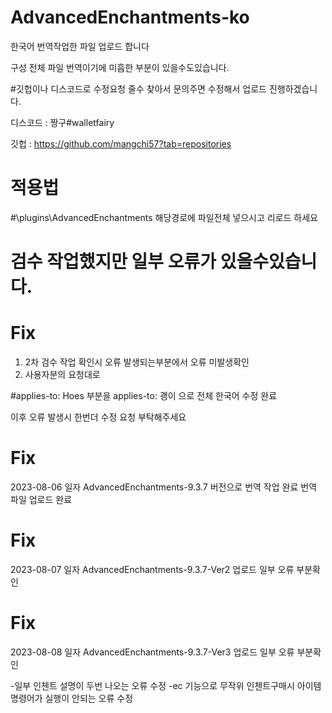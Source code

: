 # AdvancedEnchantments-ko
한국어 번역작업한 파일 업로드 합니다

구성 전체 파일 번역이기에 미흡한 부분이 있을수도있습니다.

#깃헙이나 디스코드로 수정요청 줄수 찾아서 문의주면 수정해서 업로드 진행하겠습니다.

디스코드 : 짱구#walletfairy

깃헙 : https://github.com/mangchi57?tab=repositories

# 적용법
#\plugins\AdvancedEnchantments 해당경로에 파일전체 넣으시고 리로드 하세요

# 검수 작업했지만 일부 오류가 있을수있습니다.


# Fix

1. 2차 검수 작업 확인시 오류 발생되는부분에서 오류 미발생확인
2. 사용자분의 요청대로

#applies-to: Hoes 부분을 applies-to: 괭이 으로 전체 한국어 수정 완료

이후 오류 발생시 한번더 수정 요청 부탁해주세요

# Fix
2023-08-06 일자
AdvancedEnchantments-9.3.7 버전으로 번역 작업 완료
번역 파일 업로드 완료

# Fix
2023-08-07 일자
AdvancedEnchantments-9.3.7-Ver2 업로드
일부 오류 부분확인

# Fix
2023-08-08 일자
AdvancedEnchantments-9.3.7-Ver3 업로드
일부 오류 부분확인

-일부 인첸트 설명이 두번 나오는 오류 수정
-ec 기능으로 무작위 인첸트구매시 아이템명령어가 실행이 안되는 오류 수정



